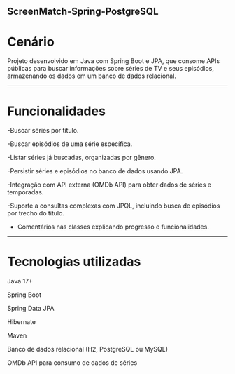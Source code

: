 ScreenMatch-Spring-PostgreSQL
---
# Cenário
Projeto desenvolvido em Java com Spring Boot e JPA, que consome APIs públicas para buscar informações sobre séries de TV e seus episódios, armazenando os dados em um banco de dados relacional.

---

# Funcionalidades

-Buscar séries por título.

-Buscar episódios de uma série específica.

-Listar séries já buscadas, organizadas por gênero.

-Persistir séries e episódios no banco de dados usando JPA.

-Integração com API externa (OMDb API) para obter dados de séries e temporadas.

-Suporte a consultas complexas com JPQL, incluindo busca de episódios por trecho do título.

- Comentários nas classes explicando progresso e funcionalidades.
---

# Tecnologias utilizadas

Java 17+

Spring Boot

Spring Data JPA

Hibernate

Maven

Banco de dados relacional (H2, PostgreSQL ou MySQL)

OMDb API para consumo de dados de séries
